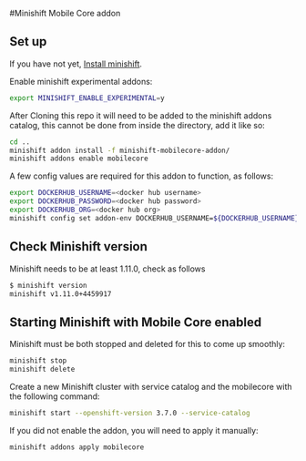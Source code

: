 #Minishift Mobile Core addon

## Set up
If you have not yet, [Install minishift](https://docs.openshift.org/latest/minishift/getting-started/installing.html).

Enable minishift experimental addons:
```sh
export MINISHIFT_ENABLE_EXPERIMENTAL=y
```

After Cloning this repo it will need to be added to the minishift addons catalog, this cannot be done from inside the directory, add it like so:
```sh
cd ..
minishift addon install -f minishift-mobilecore-addon/
minishift addons enable mobilecore
```

A few config values are required for this addon to function, as follows:
```sh
export DOCKERHUB_USERNAME=<docker hub username>
export DOCKERHUB_PASSWORD=<docker hub password>
export DOCKERHUB_ORG=<docker hub org>
minishift config set addon-env DOCKERHUB_USERNAME=${DOCKERHUB_USERNAME},DOCKERHUB_PASSWORD='${DOCKERHUB_PASSWORD}',DOCKERHUB_ORG=${DOCKERHUB_ORG}
```

## Check Minishift version
Minishift needs to be at least 1.11.0, check as follows
```sh
$ minishift version
minishift v1.11.0+4459917
```

## Starting Minishift with Mobile Core enabled
Minishift must be both stopped and deleted for this to come up smoothly:
```sh
minishift stop
minishift delete
```

Create a new Minishift cluster with service catalog and the mobilecore with the following command:
```sh
minishift start --openshift-version 3.7.0 --service-catalog
```

If you did not enable the addon, you will need to apply it manually:
```sh
minishift addons apply mobilecore
```

